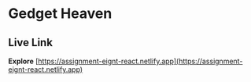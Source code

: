 # Gedget Heaven

## Live Link
**Explore** [https://assignment-eignt-react.netlify.app](https://assignment-eignt-react.netlify.app)